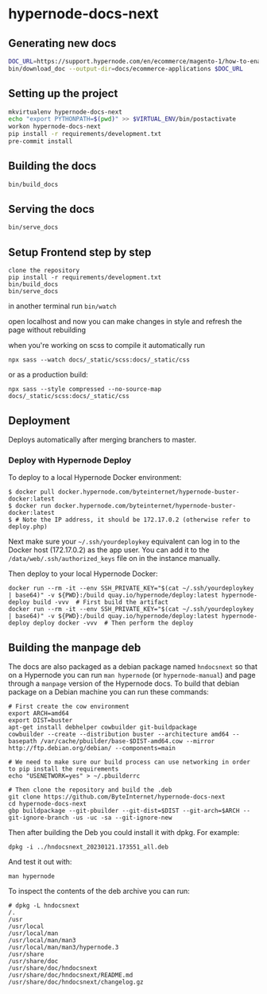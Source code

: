# hypernode-docs-next

## Generating new docs

```bash
DOC_URL=https://support.hypernode.com/en/ecommerce/magento-1/how-to-enable-mysql-query-logging-for-magento-1-x
bin/download_doc --output-dir=docs/ecommerce-applications $DOC_URL
```

## Setting up the project

```bash
mkvirtualenv hypernode-docs-next
echo "export PYTHONPATH=$(pwd)" >> $VIRTUAL_ENV/bin/postactivate
workon hypernode-docs-next
pip install -r requirements/development.txt
pre-commit install
```

## Building the docs

```bash
bin/build_docs
```

## Serving the docs

```bash
bin/serve_docs
```

## Setup Frontend step by step

```
clone the repository
pip install -r requirements/development.txt
bin/build_docs
bin/serve_docs
```

in another terminal run
`bin/watch`

open localhost and now you can make changes in style and refresh the page without rebuilding

when you're working on scss to compile it automatically run

```
npx sass --watch docs/_static/scss:docs/_static/css
```

or as a production build:

```
npx sass --style compressed --no-source-map docs/_static/scss:docs/_static/css
```

## Deployment

Deploys automatically after merging branchers to master.

### Deploy with Hypernode Deploy

To deploy to a local Hypernode Docker environment:

```
$ docker pull docker.hypernode.com/byteinternet/hypernode-buster-docker:latest
$ docker run docker.hypernode.com/byteinternet/hypernode-buster-docker:latest
$ # Note the IP address, it should be 172.17.0.2 (otherwise refer to deploy.php)
```

Next make sure your `~/.ssh/yourdeploykey` equivalent can log in to the Docker host (172.17.0.2) as the app user. You can add it to the `/data/web/.ssh/authorized_keys` file on in the instance manually.

Then deploy to your local Hypernode Docker:

```
docker run --rm -it --env SSH_PRIVATE_KEY="$(cat ~/.ssh/yourdeploykey | base64)" -v ${PWD}:/build quay.io/hypernode/deploy:latest hypernode-deploy build -vvv  # First build the artifact
docker run --rm -it --env SSH_PRIVATE_KEY="$(cat ~/.ssh/yourdeploykey | base64)" -v ${PWD}:/build quay.io/hypernode/deploy:latest hypernode-deploy deploy docker -vvv  # Then perform the deploy
```

## Building the manpage deb

The docs are also packaged as a debian package named `hndocsnext` so that on a Hypernode you can run `man hypernode` (or `hypernode-manual`) and page through a `manpage` version of the Hypernode docs. To build that debian package on a Debian machine you can run these commands:

```
# First create the cow environment
export ARCH=amd64
export DIST=buster
apt-get install debhelper cowbuilder git-buildpackage
cowbuilder --create --distribution buster --architecture amd64 --basepath /var/cache/pbuilder/base-$DIST-amd64.cow --mirror http://ftp.debian.org/debian/ --components=main

# We need to make sure our build process can use networking in order to pip install the requirements
echo "USENETWORK=yes" > ~/.pbuilderrc

# Then clone the repository and build the .deb
git clone https://github.com/ByteInternet/hypernode-docs-next
cd hypernode-docs-next
gbp buildpackage --git-pbuilder --git-dist=$DIST --git-arch=$ARCH --git-ignore-branch -us -uc -sa --git-ignore-new
```

Then after building the Deb you could install it with dpkg. For example:

```
dpkg -i ../hndocsnext_20230121.173551_all.deb
```

And test it out with:

```
man hypernode
```

To inspect the contents of the deb archive you can run:

```
# dpkg -L hndocsnext
/.
/usr
/usr/local
/usr/local/man
/usr/local/man/man3
/usr/local/man/man3/hypernode.3
/usr/share
/usr/share/doc
/usr/share/doc/hndocsnext
/usr/share/doc/hndocsnext/README.md
/usr/share/doc/hndocsnext/changelog.gz
```
